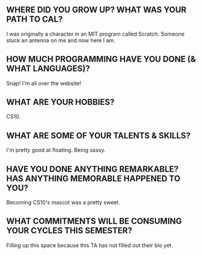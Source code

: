 ## WHERE DID YOU GROW UP? WHAT WAS YOUR PATH TO CAL?
I was originally a character in an MIT program called Scratch. Someone stuck an antenna on me and now here I am.

## HOW MUCH PROGRAMMING HAVE YOU DONE (& WHAT LANGUAGES)?
Snap! I'm all over the website!

## WHAT ARE YOUR HOBBIES?
CS10. 

## WHAT ARE SOME OF YOUR TALENTS & SKILLS?
I'm pretty good at floating. Being sassy.

## HAVE YOU DONE ANYTHING REMARKABLE? HAS ANYTHING MEMORABLE HAPPENED TO YOU?
Becoming CS10's mascot was a pretty sweet.

## WHAT COMMITMENTS WILL BE CONSUMING YOUR CYCLES THIS SEMESTER?
Filling up this space because this TA has not filled out their bio yet.